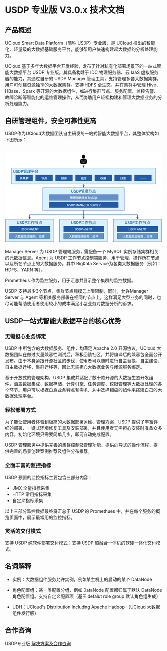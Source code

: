 # USDP 专业版 V3.0.x 技术文档

## 产品概述

UCloud Smart Data Platform（简称 USDP）专业版，是 UCloud 推出的智能化、轻量级的大数据基础服务平台，能够帮用户快速构建起大数据的分析处理能力。

UCloud 基于多年大数据平台开发经验，发布了针对私有化部署场景下的一站式智能大数据平台 USDP 专业版。其具备构建于 IDC 物理服务器、云 IaaS 虚拟服务器的能力，其通过自研的 USDP Manager 管理工具，支持管理多套大数据集群，用户可创建资源独享的大数据集群。支持 HDFS 全生态，并在集群中管理 Hive、HBase、Spark 等开源的大数据组件，如进行集群节点、服务配置、监控告警、故障诊断等智能化的运维管理操作，从而协助用户轻松构建和管理大数据业务的分析处理能力。



## 自研管理组件，安全可靠性更高

USDP作为UCloud大数据团队自主研发的一站式智能大数据平台，其整体架构如下图所示：

​                 ![img](../images/3.0.x/4031342576.png)        

Manager Server 为 USDP 管理端服务，需配备一个 MySQL 实例存储集群相关的元数据信息。Agent 为 USDP 工作节点控制端服务，用于管理、操作所在节点以及所在节点上的大数据服务。其中 BigData Service为各类大数据服务（例如：HDFS、YARN 等）。

Prometheus 作为监控服务，用于汇总并展示整个集群的监控数据。

USDP 支持最少3个节点，集群节点规模无上限限制，同时，允许Manager Server 与 Agent 等相关服务部署在相同的节点上，这样满足大型业务的同时，也尽可能帮助使用者使用较小的成本满足小型业务对数据分析的诉求。



## **USDP一站式智能大数据平台的核心优势**

### 无需担心业务绑定

USDP 中所包含的大数据服务、组件，均满足 Apache 2.0 开源协议，UCloud 大数据团队在做过大量兼容性测试后，积极回馈社区，并将编译后的兼容包全面公开发布。由于本身紧跟开源社区的步伐，使用者可以随时进行自主替换、自主建设、自主数据迁移、集群迁移等，因此无需担心大数据业务与闭源服务绑定。

基于开放式的管理架构，USDP 集成并适配了数十款开源的大数据生态开发组件，涵盖数据集成、数据存储、计算引擎、任务调度、权限管理等大数据处理的各个环节。用户可以根据自身业务特点和需求，从中选择相应的组件来搭建自己的大数据处理平台。

### 轻松部署方式

为了能让使用者体验到极简的大数据部署运维、管理方案，USDP 提供了丰富详细的部署、一键式环境修复工具及安装部署，并且使用者无需担心安装时准备众多内容，初始化环境只需要简单几步，即可自动完成配置。

USDP 管理服务中提供完善的集群控制及管理功能、提供向导式的操作流程、提供完善的场景创建案例推荐及组件分布推荐。

### 全面丰富的监控指标

USDP 预置的监控指标主要包含三部分内容：

- JMX 全量指标采集
- HTTP 常用指标采集
- 自定义指标采集

以上三部分监控数据最终将汇总于 USDP 的 Promethues 中，并在每个服务的概览页面中，展示最常用的监控指标。

### 灵活的交付模式

支持 USDP 纯软件部署交付模式；支持 USDP 超融合一体机的软硬一体化交付模式。

## 名词解释

- 实例：大数据组件服务允许实例，例如某主机上的启动的某个 DataNode
- 角色配置组：某一类配置分组，例如 DataNode 配置都归属于默认 DataNode 角色配置组。支持自定义配置项（基于 defalut role group 默认角色组生成）

- UDH：UCloud's Distribution Including Apache Hadoop （UCloud 大数据组件发行版）



## 合作咨询

USDP专业版 [解决方案及合作咨询](usdpdc/consult)

